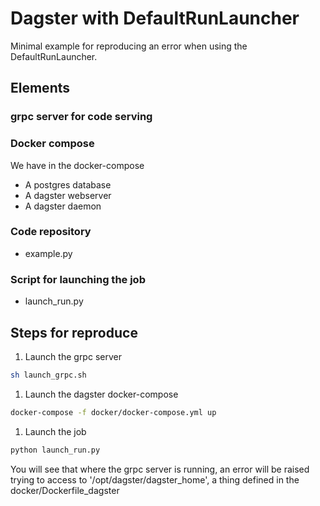 # Dagster with DefaultRunLauncher
Minimal example  for reproducing an error when using the DefaultRunLauncher.

## Elements 
### grpc server for code serving 

### Docker compose

We have in the docker-compose
* A postgres database
* A dagster webserver
* A dagster daemon

### Code repository 

* example.py

### Script for launching the job

* launch_run.py


## Steps for reproduce

1. Launch the grpc server
```bash
sh launch_grpc.sh
```

1. Launch the dagster docker-compose
```bash
docker-compose -f docker/docker-compose.yml up
```

1. Launch the job
```bash
python launch_run.py
```

You will see that where the grpc server is running, an error will be raised trying to access to '/opt/dagster/dagster_home', a thing defined in the docker/Dockerfile_dagster
